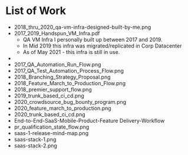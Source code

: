 # List of Work
* 2018_thru_2020_qa-vm-infra-designed-built-by-me.png
* 2017_2019_Handspun_VM_Infra.pdf
	* QA VM Infra I personally built up between 2017 and 2019.
	* In Mid 2019 this infra was migrated/replicated in Corp Datacenter
	* As of May 2021 - this infra is still in use.
*
* 2017_QA_Automation_Run_Flow.png
* 2017_QA_Test_Automation_Process_Flow.png
* 2018_Branching_Strategy_Proposal.png
* 2018_Feature_March_to_Production_Flow.png
* 2018_premier_support_flow.png
* 2019_trunk_based_ci_cd.png
* 2020_crowdsource_bug_bounty_program.png
* 2020_feature_march_to_production.png
* 2020_trunk_based_ci_cd.png
* End-to-End-SaaS-Mobile-Product-Feature Delivery-Workflow
* pr_qualification_state_flow.png
* saas-1-release-mind-map.png
* saas-stack-1.png
* saas-stack-2.png
